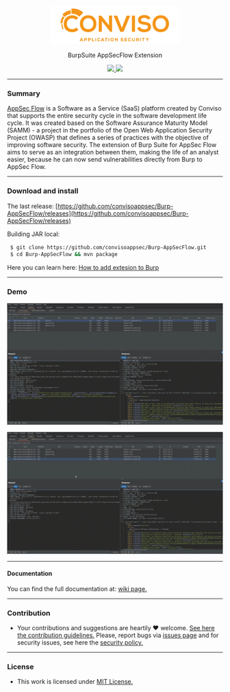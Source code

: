 <p align="center">
  <img src="https://raw.githubusercontent.com/convisoappsec/Burp-AppSecFlow/master/assets/readme/logo-conviso.png">
  <p align="center">BurpSuite AppSecFlow Extension</p>
  <p align="center">
    <a href="/LICENSE.md">
      <img src="https://img.shields.io/badge/license-MIT-blue.svg">
    </a>
    <a href="https://github.com/convisoappsec/Burp-AppSecFlow/releases">
      <img src="https://img.shields.io/badge/version-1.3.0-blue.svg">
    </a>
  </p>
</p>

---

### Summary

[AppSec Flow](https://www.convisoappsec.com/) is a Software as a Service (SaaS) platform created by Conviso that supports the entire security cycle in the software development life cycle. It was created based on the Software Assurance Maturity Model (SAMM) - a project in the portfolio of the Open Web Application Security Project (OWASP) that defines a series of practices with the objective of improving software security. The extension of Burp Suite for AppSec Flow aims to serve as an integration between them, making the life of an analyst easier, because he can now send vulnerabilities directly from Burp to AppSec Flow.

---

### Download and install

The last release: [https://github.com/convisoappsec/Burp-AppSecFlow/releases](https://github.com/convisoappsec/Burp-AppSecFlow/releases)

Building JAR local:

```bash
 $ git clone https://github.com/convisoappsec/Burp-AppSecFlow.git 
 $ cd Burp-AppSecFlow && mvn package
```


Here you can learn here: [How to add extesion to Burp](https://github.com/convisoappsec/Burp-AppSecFlow/wiki/Add-extension-to-Burp)

---

### Demo

![Image](https://raw.githubusercontent.com/convisoappsec/Burp-AppSecFlow/master/assets/readme/new-vuln-or-not.gif)

![Image](https://raw.githubusercontent.com/convisoappsec/Burp-AppSecFlow/master/assets/readme/multi-vuln-or-not.gif)

---

#### Documentation

You can find the full documentation at: [wiki page.](/wiki)

---

### Contribution

- Your contributions and suggestions are heartily ♥ welcome. [See here the contribution guidelines.](/.github/CONTRIBUTING.md) Please, report bugs via [issues page](https://github.com/convisoappsec/Burp-AppSecFlow/ssues) and for security issues, see here the [security policy.](/SECURITY.md)

---

### License

- This work is licensed under [MIT License.](/LICENSE.md)
